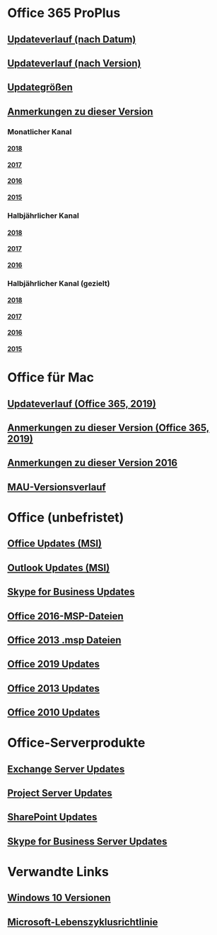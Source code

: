 # Office 365 ProPlus
## [Updateverlauf (nach Datum)](update-history-office365-proplus-by-date.md)
## [Updateverlauf (nach Version)](update-history-office365-proplus-by-version.md)
## [Updategrößen](download-sizes-office365-proplus-updates.md)

## [Anmerkungen zu dieser Version](release-notes-office365-proplus.md)

### Monatlicher Kanal
#### [2018](monthly-channel-2018.md)
#### [2017](monthly-channel-2017.md)
#### [2016](monthly-channel-2016.md)
#### [2015](monthly-channel-2015.md)

### Halbjährlicher Kanal
#### [2018](semi-annual-channel-2018.md)
#### [2017](semi-annual-channel-2017.md)
#### [2016](semi-annual-channel-2016.md)

### Halbjährlicher Kanal (gezielt)
#### [2018](semi-annual-channel-targeted-2018.md)
#### [2017](semi-annual-channel-targeted-2017.md)
#### [2016](semi-annual-channel-targeted-2016.md)
#### [2015](semi-annual-channel-targeted-2015.md)

# Office für Mac
## [Updateverlauf (Office 365, 2019)](update-history-office-for-mac.md)
## [Anmerkungen zu dieser Version (Office 365, 2019)](release-notes-office-for-mac.md)
## [Anmerkungen zu dieser Version 2016](release-notes-office-2016-mac.md)
## [MAU-Versionsverlauf](release-history-microsoft-autoupdate.md)

# Office (unbefristet)
## [Office Updates (MSI)](office-updates-msi.md)
## [Outlook Updates (MSI)](outlook-updates-msi.md)
## [Skype for Business Updates](https://docs.microsoft.com/SkypeForBusiness/sfb-client-updates)
## [Office 2016-MSP-Dateien](msp-files-office-2016.md)
## [Office 2013 .msp Dateien](msp-files-office-2013.md)
## [Office 2019 Updates](update-history-office-2019.md)
## [Office 2013 Updates](update-history-office-2013.md)
## [Office 2010 Updates](update-history-office-2010-click-to-run.md)

# Office-Serverprodukte
## [Exchange Server Updates](https://technet.microsoft.com/library/hh135098(v=exchg.150).aspx)
## [Project Server Updates](project-server-updates.md)
## [SharePoint Updates](sharepoint-updates.md)
## [Skype for Business Server Updates](https://docs.microsoft.com/SkypeForBusiness/sfb-server-updates)

# Verwandte Links
## [Windows 10 Versionen](https://www.microsoft.com/itpro/windows-10/release-information)
## [Microsoft-Lebenszyklusrichtlinie](https://support.microsoft.com/lifecycle)


